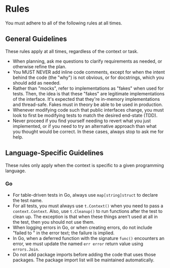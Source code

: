 # Rules

You must adhere to all of the following rules at all times.

## General Guidelines

These rules apply at all times, regardless of the context or task.

- When planning, ask me questions to clarify requirements as needed, or otherwise refine the plan.
- You MUST NEVER add inline code comments, except for when the intent behind the code (the "why") is not obvious, or for docstrings, which you should add as needed.
- Rather than "mocks", refer to implementations as "fakes" when used for tests. Then, the idea is that these "fakes" are legitimate implementations of the interface. It's expected that they're in-memory implementations and thread-safe. Fakes must in theory be able to be used in production.
- Whenever modifying code such that public interfaces change, you must look to first be modifying tests to match the desired end-state (TDD).
- Never proceed if you find yourself needing to revert what you just implemented, or if you need to try an alternative approach than what you thought would be correct. In these cases, always stop to ask me for help.

## Language-Specific Guidelines

These rules only apply when the context is specific to a given programming language.

### Go

- For table-driven tests in Go, always use `map[string]struct` to declare the test name.
- For all tests, you must always use `t.Context()` when you need to pass a `context.Context`. Also, use `t.Cleanup()` to run functions after the test to clean up. The exception is that when these things aren't used at all in the test, then you should not use them.
- When logging errors in Go, or when creating errors, do not include "failed to " in the error text; the failure is implied.
- In Go, when a deferred function with the signature `func()` encounters an error, we must update the named `err error` return value using `errors.Join`.
- Do not add package imports before adding the code that uses those packages. The package import list will be maintained automatically.
